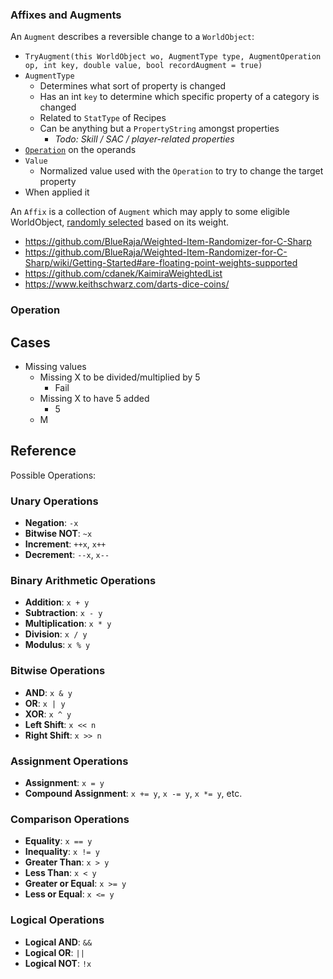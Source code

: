 

### Affixes and Augments

An `Augment` describes a reversible change to a `WorldObject`:

* `TryAugment(this WorldObject wo, AugmentType type, AugmentOperation op, int key, double value, bool recordAugment = true)`
* `AugmentType`
  * Determines what sort of property is changed
  * Has an int `key` to determine which specific property of a category is changed
  * Related to `StatType` of Recipes
  * Can be anything but a `PropertyString` amongst properties
    * *Todo: Skill / SAC / player-related properties*
* [`Operation`](#Operation) on the operands
* `Value`
  * Normalized value used with the `Operation` to try to change the target property
* When applied it 





An `Affix` is a collection of `Augment` which may apply to some eligible WorldObject, [randomly selected](https://github.com/cdanek/KaimiraWeightedList) based on its weight.







* https://github.com/BlueRaja/Weighted-Item-Randomizer-for-C-Sharp
* https://github.com/BlueRaja/Weighted-Item-Randomizer-for-C-Sharp/wiki/Getting-Started#are-floating-point-weights-supported
* https://github.com/cdanek/KaimiraWeightedList
* https://www.keithschwarz.com/darts-dice-coins/





### Operation





## Cases

* Missing values
  * Missing X to be divided/multiplied by 5
    * Fail
  * Missing X to have 5 added
    * 5
  * M







## Reference

Possible Operations:

### **Unary Operations**

- **Negation**: `-x`
- **Bitwise NOT**: `~x`
- **Increment**: `++x`, `x++`
- **Decrement**: `--x`, `x--`

### **Binary Arithmetic Operations**

- **Addition**: `x + y`
- **Subtraction**: `x - y`
- **Multiplication**: `x * y`
- **Division**: `x / y`
- **Modulus**: `x % y`

### **Bitwise Operations**

- **AND**: `x & y`
- **OR**: `x | y`
- **XOR**: `x ^ y`
- **Left Shift**: `x << n`
- **Right Shift**: `x >> n`

### **Assignment Operations**

- **Assignment**: `x = y`
- **Compound Assignment**: `x += y`, `x -= y`, `x *= y`, etc.

### **Comparison Operations**

- **Equality**: `x == y`
- **Inequality**: `x != y`
- **Greater Than**: `x > y`
- **Less Than**: `x < y`
- **Greater or Equal**: `x >= y`
- **Less or Equal**: `x <= y`

### **Logical Operations**

- **Logical AND**: `&&`
- **Logical OR**: `||`
- **Logical NOT**: `!x`
